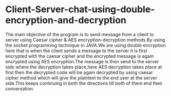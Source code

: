 # Client-Server-chat-using-double-encryption-and-decryption

The main objective of the program is to send message from a client to server using  Caesar cipher & AES encryption-decryption methods.By using the socket programming technique in JAVA.We are using double encryption here that is when the client sends a message to the server it is first encrypted with the caesar cipher and the encrypted message is again encrypted using AES encryption.The message is then send to the server side where the decryption takes place,here AES decryption takes place at first then the decrypted code will be again decrypted by using caesar cipher method which will give the plaintext to the end user at the server side.This keeps continuing in both the directions till both of them end their conversation.
